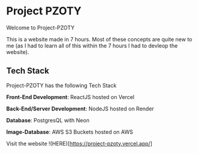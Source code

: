# Project PZOTY

Welcome to Project-PZOTY

This is a website made in 7 hours. Most of these concepts are quite new to me (as I had to learn all of this within the 7 hours I had to devleop the website).

## Tech Stack

Project-PZOTY has the following Tech Stack

**Front-End Development**: ReactJS hosted on Vercel

**Back-End/Server Development**: NodeJS hosted on Render

**Database**: PostgresQL with Neon

**Image-Database**: AWS S3 Buckets hosted on AWS


Visit the website !(HERE)[https://project-pzoty.vercel.app/]


